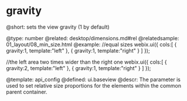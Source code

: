 gravity
=============


@short:
	sets the view gravity (1 by default)

@type: number
@related:
	desktop/dimensions.md#rel
@relatedsample:
	01_layout/08_min_size.html
@example:
//equal sizes
webix.ui({
	cols:[
		{ gravity:1, template:"left" },
		{ gravity:1, template:"right" }
	]
});

//the left area two times wider than the right one
webix.ui({
	cols:[
		{ gravity:2, template:"left" },
		{ gravity:1, template:"right" }
	]
});

@template:	api_config
@defined:	ui.baseview	
@descr:
The parameter is used to set relative size proportions for the elements within
the common parent container.

